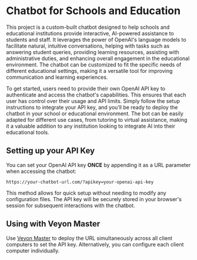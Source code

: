 # Chatbot for Schools and Education

This project is a custom-built chatbot designed to help schools and educational institutions provide interactive, AI-powered assistance to students and staff. It leverages the power of OpenAI's language models to facilitate natural, intuitive conversations, helping with tasks such as answering student queries, providing learning resources, assisting with administrative duties, and enhancing overall engagement in the educational environment. The chatbot can be customized to fit the specific needs of different educational settings, making it a versatile tool for improving communication and learning experiences.

To get started, users need to provide their own OpenAI API key to authenticate and access the chatbot's capabilities. This ensures that each user has control over their usage and API limits. Simply follow the setup instructions to integrate your API key, and you’ll be ready to deploy the chatbot in your school or educational environment. The bot can be easily adapted for different use cases, from tutoring to virtual assistance, making it a valuable addition to any institution looking to integrate AI into their educational tools.

## Setting up your API Key

You can set your OpenAI API key **ONCE** by appending it as a URL parameter when accessing the chatbot:

```
https://your-chatbot-url.com/?apikey=your-openai-api-key
```

This method allows for quick setup without needing to modify any configuration files. The API key will be securely stored in your browser's session for subsequent interactions with the chatbot.

## Using with Veyon Master

Use [Veyon Master](https://veyon.io/en/) to deploy the URL simultaneously across all client computers to set the API key. Alternatively, you can configure each client computer individually.

